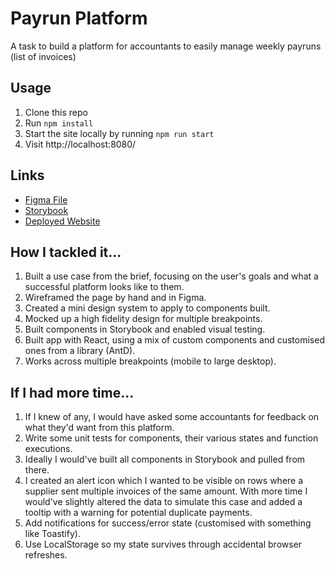 # Payrun Platform
A task to build a platform for accountants to easily manage weekly payruns (list of invoices)

## Usage 
1. Clone this repo
2. Run `npm install`
3. Start the site locally by running `npm run start`
4. Visit http://localhost:8080/


## Links
- [Figma File](https://www.figma.com/design/PKwsaaKFhnKxh02ZmUXOHy/PayWorks-Task?node-id=0-1&t=eApaTkglBl4mYDY7-1)
- [Storybook](https://6662e178cd8e18e2d82f60b8-kpoilyvafo.chromatic.com/?path=/story/)
- [Deployed Website](https://payrun-platform.vercel.app/)

## How I tackled it...
1. Built a use case from the brief, focusing on the user's goals and what a successful platform looks like to them.  
2. Wireframed the page by hand and in Figma.
3. Created a mini design system to apply to components built. 
4. Mocked up a high fidelity design for multiple breakpoints.
5. Built components in Storybook and enabled visual testing. 
6. Built app with React, using a mix of custom components and customised ones from a library (AntD). 
7. Works across multiple breakpoints (mobile to large desktop).  


## If I had more time...
1. If I knew of any, I would have asked some accountants for feedback on what they'd want from this platform.
2. Write some unit tests for components, their various states and function executions. 
3. Ideally I would've built all components in Storybook and pulled from there. 
4. I created an alert icon which I wanted to be visible on rows where a supplier sent multiple invoices of the same amount. With more time I would've slightly altered the data to simulate this case and added a tooltip with a warning for potential duplicate payments.
5. Add notifications for success/error state (customised with something like Toastify).
6. Use LocalStorage so my state survives through accidental browser refreshes.  
      